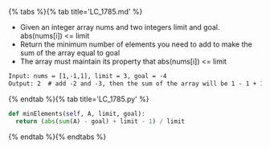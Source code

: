 {% tabs %}{% tab title='LC_1785.md' %}

* Given an integer array nums and two integers limit and goal. abs(nums[i]) <= limit
* Return the minimum number of elements you need to add to make the sum of the array equal to goal
* The array must maintain its property that abs(nums[i]) <= limit

```txt
Input: nums = [1,-1,1], limit = 3, goal = -4
Output: 2  # add -2 and -3, then the sum of the array will be 1 - 1 + 1 - 2 - 3 = -4
```

{% endtab %}{% tab title='LC_1785.py' %}

```py
def minElements(self, A, limit, goal):
  return (abs(sum(A) - goal) + limit - 1) / limit
```

{% endtab %}{% endtabs %}
